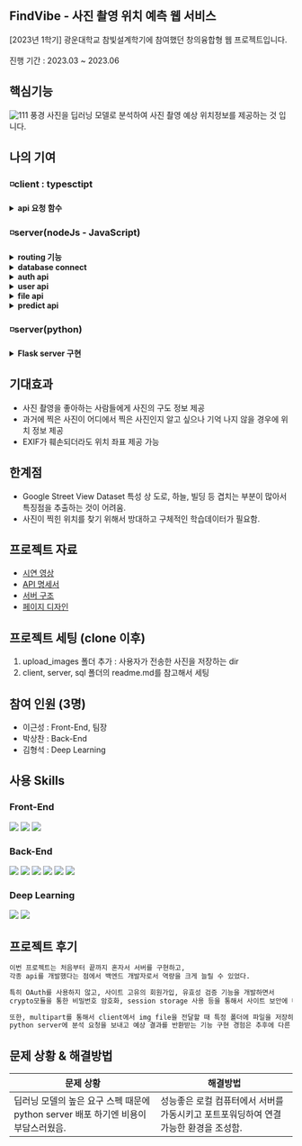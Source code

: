 ## FindVibe - 사진 촬영 위치 예측 웹 서비스
 
[2023년 1학기] 광운대학교 참빛설계학기에 참여했던 창의융합형 웹 프로젝트입니다.
</br>
</br>
진행 기간 : 2023.03 ~ 2023.06

## 핵심기능
![111](https://github.com/KW-FINDVIBE/FINDVIBE/assets/84065412/67b0cddc-eff3-4647-b9cf-200d1352a7c4)
풍경 사진을 딥러닝 모델로 분석하여 사진 촬영 예상 위치정보를 제공하는 것 입니다.

## 나의 기여
### ◽client : typesctipt

<details>
<summary><b>api 요청 함수</b></summary>
<div markdown="1">
  </br>
  
  > client에서 server로 api 요청을 보내는 함수를 정의하고 모듈처럼 사용할 수 있도록 조치함.

  - [client API 폴더](https://github.com/HungKungE/FINDVIBE/tree/main/client/src/API)

  ```sh
  // post 요청으로 api 요청을 통일함. path = api url임.
  export const sendPostRequest = async (path: string, sendData: any | null) => {
   const response = await axios.post(path, sendData);
   return response.data;
  };
  ```
  ```sh
  // multipart를 사용해서 server에 파일을 전달할 때 사용함.
  export const sendMultipartRequest = async (
    path: string,
    formDatas?: File[]
  ) => {
    const form = new FormData();

  if (!formDatas) {
    console.log("no ImgFiles!");
    return;
  }

    formDatas.forEach((formData, i) => {
      form.append("image", formData, "image" + i);
    });
  
    try {
      const response = await axios({
        method: "POST",
        url: `${path}`,
        /* 아래와 같이 헤더 설정하면 boundary가 빠져서 서버가 에러를 뱉어낸다
        headers: {
          "Content-Type": "multipart/form-data",
        },
        */
        data: form,
      });
  
      return response.data;
    } catch (error) {
      console.error(error);
    }
  };
  ```
  
  </br>
</div>
</details>

### ◽server(nodeJs - JavaScript)

<details>
<summary><b>routing 기능</b></summary>
<div markdown="1">
  </br>
  
  > api url에 따라서 해당 api로 라우팅 하는 기능을 구현했다.

  - [route](https://github.com/HungKungE/FINDVIBE/blob/main/server/src/route/route.js)

  api 엔드 포인트를 등록함으로써 routing기능을 구현했다.
  </br>
  예를 들어, api url = "/auth/login"이면 login api로 라우팅된다.
  </br>
  
</div>
</details>

<details>
<summary><b>database connect</b></summary>
<div markdown="1">
  </br>
  > ORM 중 하나인, sequelize를 사용하여 MySQL database에 쿼리문을 직접 사용하지 않고 접근하는 기능 구현.

  - [connect 폴더](https://github.com/HungKungE/FINDVIBE/tree/main/server/src/connect)

  sequelize를 사용함으로써 다음과 같은 이점을 얻을 수 있었다.

  ```sh
  1. ORM을 통해 직접 쿼리문을 짜지 않아도 database에 접근할 수 있다.
  2. 서버에서는 쿼리문을 사용하지 않기 때문에, SQL 삽입 공격 같은 보안과 관련된 위험이 감소한다.
  3. db 접근 코드를 재사용하기 쉬워진다.
  ```
  </br>
</div>
</details>

<details>
<summary><b>auth api</b></summary>
<div markdown="1">
  </br>
  > 사용자의 인증 관련 기능으로서 jwt와 session저장소를 사용한 로그인 유지가 핵심이다.
  
  #### 개발 목록
  | api | 기능 |
  |-----|-----|
  |[logIn](https://github.com/HungKungE/FINDVIBE/blob/main/server/src/auth/api/login.js)|로그인|
  |[logOut](https://github.com/HungKungE/FINDVIBE/blob/main/server/src/auth/api/logout.js)|로그아웃|
  |[check](https://github.com/HungKungE/FINDVIBE/blob/main/server/src/auth/api/check.js)|session에 저장된 token 유효성을 검사하고 갱신한다.|
  |[sessionAuth](https://github.com/HungKungE/FINDVIBE/blob/main/server/src/api/sessionAuth.js)|api 요청 시, session에 저장된 token을 확인하여 해당 사용자의 유효성을 검사한다.|

  #### session을 사용한 이유

  ```sh
  일반적인 웹 사이트는 다음 2가지 방식 중에 하나를 사용하여 사용자의 유효성 검사를 한다.
  1. jwt ( access token, refresh token )
    - access token : client cookie에 저장
    - refresh token : server에 저장. access token 재발행 시 사용함.
  2. session storage
    - 로그인 한 사용자의 정보를 session storage에 저장.

  프로젝트 초반에는 jwt 인증 방식을 사용했다.

  - client에는 사용자의 기본정보(nickname, email 등)를 가진 access token을 cookie를 저장한다.
  - server에는 token 재발행에 사용할 수 있는 사용자의 핵심정보(db table의 user_id 등)를 가진 refresh token을 저장한다. 

  그래서 server에 api요청을 할 때, access token을 담은 cookie도 header에 담아 전송하여 사용자 인증을 하는 방식이었다.

  그런데, client에서 이 access token을 가진 cookie의 탈취의 가능성이 있다는 문제점을 알게 되었다.
  httpOnly 설정과 refresh token의 도입으로 어느정도 해결할 수 있다고는 하지만 결국 불안은 남아 있다고 생각했다.

  따라서 아예 탈취 관련 생각을 하지 않도록, server session storage 방식을 사용하는 것으로 변경했다.
  사용자의 기본정보를 담던 access token의 역할은 react 상태 관리 모듈 중 하나인 Zustand를 통해 대체했다.
  그리고 session storage에 사용자 정보를 암호화한 token을 저장하고, api요청이 올 때마다 session의 token 유효성을 검사하는 방식으로 사용자 인증 기능을 구현했다.

  한 편, session 저장소는 MongoDB를 사용했다.
  원래는 new session.MemoryStore()를 session 저장소로 사용했으나, 이는 메모리를 저장소로 사용하는 방식이므로
  서버를 재가동 시키면 초기화되기 때문에 로그인 중인 사용자들의 로그인정보가 모드 초기화 되므로 다시 로그인 해야한다는 단점이 있다.
  따라서 개발할 때는 MemoryStore를 사용했고, 배포할 때는 session 저장소로 mongoDB를 사용하여 서버를 재가동시켜도 데이터가 초기화되지 않도록 했다.

  따라서 현재 웹 사이트의 사용자 인증은 다음과 같이 진행된다.
  - 로그인 성공 -> 사용자의 정보를 token으로 만들고 mongo db에 저장. 사용자 기본 정보를 client로 전송 ( Zustand에서 이를 관리 )
  - api 요청 -> session의 token 유효성 검사
  - 로그인 후, 일정시간이 지나면 자동으로 token을 갱신함.
  - 로그 아웃 시, session storage에서 token 삭제함.
  ```
  </br>
</div>
</details>

<details>
<summary><b>user api</b></summary>
<div markdown="1">
  </br>
  
  > 사용자 정보 관련 api이다.

  #### 개발 목록
  | api | 기능 |
  |-----|-----|
  |[signUp](https://github.com/HungKungE/FINDVIBE/blob/main/server/src/user/api/signup.js)|회원가입 api. 비밀번호 암호화에 crypto 모듈을 사용한다. |
  |[CheckNickname](https://github.com/HungKungE/FINDVIBE/blob/main/server/src/user/api/check_nickname.js)|닉네임 중복성을 확인한다.|
  |[UpdateNickname](https://github.com/HungKungE/FINDVIBE/blob/main/server/src/user/api/update_nickname.js)|닉네임을 갱신한다.|
  |[UpdatePassword](https://github.com/HungKungE/FINDVIBE/blob/main/server/src/user/api/update_password.js)|비밀번호를 수정한다.|

  #### Crypto 모듈 사용 이유
  
  암호화는 크게 단방향 암호화와 양방향 암호화로 나뉜다.
  
  | 종류 |암호화|복호화| 방식 |
  |-----|-----|-----|-----|
  |단방향|  O  |  X  | 해싱 |
  |양방향|  O  |  O  | 대칭키, 비대칭키|
  
  ```sh
  1. 단방향 암호화 : 해시
  nodeJs server에서 비밀번호 암호화에 사용하는 대표적인 모듈은 bcrypt와 crypto이다.

  두 모듈은 단방향 암호화가 가능하나, bcrypt는 좀 더 보안이 강력한 해시 함수 기능을 제공한다.
  bcrypt : 비밀번호 해싱에 사용. 절차는 다음과 같다.
  1. salt 생성 : 무작위 문자열 salt를 생성하여 비밀번호와 결합한다.
  2. hash 생성: salt로 해시 함수를 실행하여 hash를 생성한다.
  3. hash 비교 : 입력 hash와 저장된 hash를 비교함.

  또한 bcrypt의 특징은 다음과 같다.
  1. 단방향 암호화
  2. 레인보우 테이블 방지
     - salt를 사용하여 같은 비밀번호를 암호화 하더라도 다른 결과가 나옴.
     - 따라서 암호화된 비밀번호들을 보고 암호화 방식을 유추할 수 없음.
  3. 무거운 해싱함수 사용
     - 무차별 대입 공격에 유리함.
     - 대신, 다른 해싱함수보다 느리기 때문에 낮은 성능을 보여줌.
  
  따라서 bcrypt가 낮은 성능을 보여주기도 하고, 무거운 모듈이기 때문에
  상대적으로 가볍고 빠른 crypto의 pbkdf2함수를 사용하기로 결정했다.

  pbkdf2함수도 bcrypt처럼 salt를 사용하여 해싱하므로 레인보우 테이블 방지가 가능하며 보안성이 높다.
  그러나, bcrypt보다 빠르기 때문에 이번 프로젝트에서 사용했다.

  단점이 있다면 비밀번호 복호화를 할 수 없어서 사용자가 비밀번호를 잊어버린다면
  비밀번호 변경 기능을 사용해야 하므로, 사용자는 불편함을 느낄 수 있다.

  ```
  </br>
</div>
</details>

<details>
<summary><b>file api</b></summary>
<div markdown="1">
  </br>
  > 파일 제공 api이다.

   #### 개발 목록
  | api | 기능 |
  |-----|-----|
  |[file-get](https://github.com/HungKungE/FINDVIBE/blob/main/server/src/file/file.js)|서버 로컬에 저장된 이미지를 제공하는 api이다.|

  #### api 설명
  ```sh
  get요청으로 url을 "/file/img_name"로 전송하면 해당 img를 제공한다.
  1. url의 img_name을 파싱한다.
  2. 이미지가 저장되는 절대 경로와 img_name을 합쳐 파일 url을 만든다.
  3. sendFile함수를 통해서 해당 파일을 제공한다.

  사용처
  - client에서 분석 기록 열람할 때, 사진 정보 제공
  ```
  </br>
</div>
</details>

<details>
<summary><b>predict api</b></summary>
<div markdown="1">
  </br>
  > python deep learning, google cloud api 중 하나를 사용하여 사진 예상 위치 분석 요청의 결과값을 제공하는 api이다.
 
   #### 개발 목록
  | api | 기능 |
  |-----|-----|
  |[predict-python](https://github.com/HungKungE/FINDVIBE/blob/main/server/src/predict/predict.js)|python server로 분석 대상 사진을 전송하고, 그 결과 값을 전달한다.|
  |[predict-google](https://github.com/HungKungE/FINDVIBE/blob/main/server/src/predict/predict.js)|google cloud api를 통해서 사진을 분석하고, 그 결과 값을 전달한다.|

  #### api 설명
  ```sh
  predict api 절차는 다음과 같다.
  1. 전달 받은 분석 대상 사진을 local storage에 저장.
  2. 저장한 사진들의 이름을 list로 만듦 -> img_name_list
  3. { img_name_list , 요청 시간, user_id }-> request_log 추가
  4. 이미지 분석
     4-1. img_name_list -> python deep learning server에 분석 요청
     4-2. img_name_list -> google cloud api를 사용해서 이미지 분석
  5. 분석 결과 response_log에 추가하고 사용자에게 결과 제공
  ```
  </br>
</div>
</details>

### ◽server(python)

<details>
<summary><b> Flask server 구현 </b></b></summary>
<div markdown="1">
  </br>
  
  > python deep learning model의 기능을 제공하기 위한 서버를 구현했다.

  - [server 코드](https://github.com/HungKungE/FINDVIBE/blob/main/predict/main.py)

  #### Flask를 사용한 이유
  ```sh
  python의 대표적인 웹 프레임워크는 Flask와 Django가 있다.
  Django가 더 많은 기능을 제공하여 높은 생산성을 보여주지만
  이번 프로젝트에서는 deep learning 모델의 기능만 제공하면 되기 때문에
  불필요한 기능을 포함하고 무거운 django보다는
  좀 더 가벼운 마이크로 웹 프레임워크인 Flask를 사용했다.
  ```
  </br>
</div>
</details>

## 기대효과
- 사진 촬영을 좋아하는 사람들에게 사진의 구도 정보 제공
- 과거에 찍은 사진이 어디에서 찍은 사진인지 알고 싶으나 기억 나지 않을 경우에 위치 정보 제공
- EXIF가 훼손되더라도 위치 좌표 제공 가능

## 한계점
- Google Street View Dataset 특성 상 도로, 하늘, 빌딩 등 겹치는 부분이 많아서 특징점을 추출하는 것이 어려움.
- 사진이 찍힌 위치를 찾기 위해서 방대하고 구체적인 학습데이터가 필요함.

## 프로젝트 자료

- [시연 영상](http://kwcommons.kw.ac.kr/contents4/KW10000001/64896357631b9/contents/media_files/mobile/ssmovie.mp4)
- [API 명세서](https://docs.google.com/spreadsheets/d/1DEYCQ8lVnwUwPz7ZZM6YwL8G-L1OYarQ5-RsWXsN6Og/edit#gid=0)
- [서버 구조](https://github.com/KW-FINDVIBE/FINDVIBE/assets/84065412/5adb4014-6c45-4460-b0d7-c126425b8ed1)
- [페이지 디자인](https://www.figma.com/file/0dwcJ9wtviXQ7Uq0y2Uems/%EC%B0%B8%EB%B9%9B%EC%84%A4%EA%B3%84?type=design&node-id=0-1&mode=design)

## 프로젝트 세팅 (clone 이후)
1. upload_images 폴더 추가 : 사용자가 전송한 사진을 저장하는 dir
2. client, server, sql 폴더의 readme.md를 참고해서 세팅

## 참여 인원 (3명)
- 이근성 : Front-End, 팀장
- 박상찬 : Back-End
- 김형석 : Deep Learning

## 사용 Skills
### Front-End
<div>
  <img src="https://img.shields.io/badge/react-61DAFB?style=for-the-badge&logo=react&logoColor=black">
  <img src="https://img.shields.io/badge/Typescript-3178C6?style=for-the-badge&logo=typescript&logoColor=white">
  <img src="https://img.shields.io/badge/tailwindcss-F7DF1E?style=for-the-badge&logo=tailwindcss&logoColor=white">
</div>

### Back-End
<div>
  <img src="https://img.shields.io/badge/Express-339933?style=for-the-badge&logo=Node.js&logoColor=white">
  <img src="https://img.shields.io/badge/Flask-3776AB?style=for-the-badge&logo=python&logoColor=white">
  <img src="https://img.shields.io/badge/aws-232F3E?style=for-the-badge&logo=amazon&logoColor=white">
  <img src="https://img.shields.io/badge/docker-2496ED?style=for-the-badge&logo=docker&logoColor=white">
  <img src="https://img.shields.io/badge/mysql-4479A1?style=for-the-badge&logo=mysql&logoColor=white">
  <img src="https://img.shields.io/badge/mongoDB-47A248?style=for-the-badge&logo=MongoDB&logoColor=white">
</div>

### Deep Learning

<div>
  <img src="https://img.shields.io/badge/Flask-3776AB?style=for-the-badge&logo=python&logoColor=white">
  <img src="https://img.shields.io/badge/tensorflow-FF6F00?style=for-the-badge&logo=tensorflow&logoColor=white">
</div>

## 프로젝트 후기
```sh
이번 프로젝트는 처음부터 끝까지 혼자서 서버를 구현하고,
각종 api를 개발했다는 점에서 백엔드 개발자로서 역량을 크게 늘릴 수 있었다.

특히 OAuth를 사용하지 않고, 사이트 고유의 회원가입, 유효성 검증 기능을 개발하면서
crypto모듈을 통한 비밀번호 암호화, session storage 사용 등을 통해서 사이트 보안에 대해 고려할 수 있어서 좋았다.

또한, multipart를 통해서 client에서 img file을 전달할 때 특정 폴더에 파일을 저장하는 기능을 구현하거나
python server에 분석 요청을 보내고 예상 결과를 반환받는 기능 구현 경험은 추후에 다른 협업 프로젝트 진행 시에 도움이 될것 같다.

```
## 문제 상황 & 해결방법
|문제 상황|해결방법|
|-----|-----|
|딥러닝 모델의 높은 요구 스펙 때문에 python server 배포 하기엔 비용이 부담스러웠음.|성능좋은 로컬 컴퓨터에서 서버를 가동시키고 포트포워딩하여 연결 가능한 환경을 조성함.|

